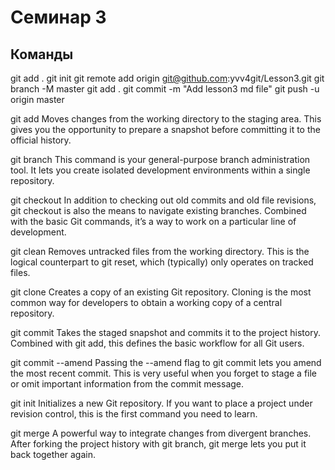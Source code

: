 # Семинар 3



## Команды
git add .
git init
git remote add origin git@github.com:yvv4git/Lesson3.git
git branch -M master
git add .
git commit -m "Add lesson3 md file"
git push -u origin master

git add
Moves changes from the working directory to the staging area. This gives you the opportunity to prepare a snapshot before committing it to the official history.

git branch
This command is your general-purpose branch administration tool. It lets you create isolated development environments within a single repository.

git checkout
In addition to checking out old commits and old file revisions, git checkout is also the means to navigate existing branches. Combined with the basic Git commands, it’s a way to work on a particular line of development.

git clean
Removes untracked files from the working directory. This is the logical counterpart to git reset, which (typically) only operates on tracked files.

git clone
Creates a copy of an existing Git repository. Cloning is the most common way for developers to obtain a working copy of a central repository.

git commit
Takes the staged snapshot and commits it to the project history. Combined with git add, this defines the basic workflow for all Git users.

git commit --amend
Passing the --amend flag to git commit lets you amend the most recent commit. This is very useful when you forget to stage a file or omit important information from the commit message.

git init
Initializes a new Git repository. If you want to place a project under revision control, this is the first command you need to learn.

git merge
A powerful way to integrate changes from divergent branches. After forking the project history with git branch, git merge lets you put it back together again.